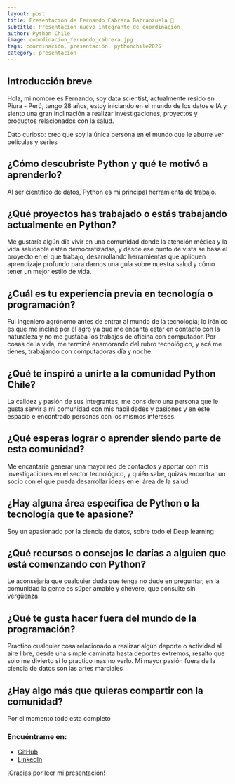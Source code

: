 ```yaml
---
layout: post
title: Presentación de Fernando Cabrera Barranzuela 🎉
subtitle: Presentación nuevo integrante de coordinación
author: Python Chile
image: coordinacion_fernando_cabrera.jpg
tags: coordinación, presentación, pythonchile2025
category: presentación
---
```


## Introducción breve

Hola, mi nombre es Fernando, soy data scientist, actualmente resido en Piura - Perú, tengo 28 años, estoy iniciando en el mundo de los datos e IA y siento una gran inclinación a realizar investigaciones, proyectos y productos relacionados con la salud.

Dato curioso: creo que soy la única persona en el mundo que le aburre ver peliculas y series 

## ¿Cómo descubriste Python y qué te motivó a aprenderlo?

Al ser científico de datos, Python es mi principal herramienta de trabajo.

## ¿Qué proyectos has trabajado o estás trabajando actualmente en Python?

Me gustaría algún día vivir en una comunidad donde la atención médica y la vida saludable estén democratizadas, y desde ese punto de vista se basa el proyecto en el que trabajo, desarrollando herramientas que apliquen aprendizaje profundo para darnos una guía sobre nuestra salud y cómo tener un mejor estilo de vida.

## ¿Cuál es tu experiencia previa en tecnología o programación?

Fui ingeniero agrónomo antes de entrar al mundo de la tecnología; lo irónico es que me incliné por el agro ya que me encanta estar en contacto con la naturaleza y no me gustaba los trabajos de oficina con computador. Por cosas de la vida, me terminé enamorando del rubro tecnológico, y acá me tienes, trabajando con computadoras día y noche.


## ¿Qué te inspiró a unirte a la comunidad Python Chile?

La calidez y pasión de sus integrantes, me considero una persona que le gusta servir a mi comunidad con mis habilidades y pasiones y en este espacio e encontrado personas con los mismos intereses.

## ¿Qué esperas lograr o aprender siendo parte de esta comunidad?

Me encantaría generar una mayor red de contactos y aportar con mis investigaciones en el sector tecnológico, y quién sabe, quizás encontrar un socio con el que pueda desarrollar ideas en el área de la salud.

## ¿Hay alguna área específica de Python o la tecnología que te apasione?

Soy un apasionado por la ciencia de datos, sobre todo el Deep learning

## ¿Qué recursos o consejos le darías a alguien que está comenzando con Python?

Le aconsejaría que cualquier duda que tenga no dude en preguntar, en la comunidad la gente es súper amable y chévere, que consulte sin vergüenza.

## ¿Qué te gusta hacer fuera del mundo de la programación?

Practico cualquier cosa relacionado a realizar algún deporte o actividad al aire libre, desde una simple caminata hasta deportes extremos, resalto que solo me divierto si lo practico mas no verlo. Mi mayor pasión fuera de la ciencia de datos son las artes marciales

## ¿Hay algo más que quieras compartir con la comunidad?

Por el momento todo esta completo

### Encuéntrame en:

- [GitHub](https://github.com/Ferx096)
- [LinkedIn](https://www.linkedin.com/in/fernando-cabrera-barranzuela/)

¡Gracias por leer mi presentación!